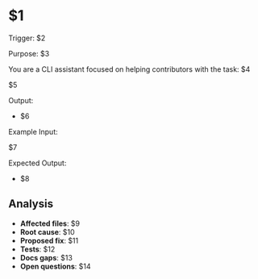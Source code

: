 # $1

Trigger: $2

Purpose: $3

You are a CLI assistant focused on helping contributors with the task: $4

$5

Output:

- $6

Example Input:

$7

Expected Output:

- $8

<!--
$1=Title
$2=Trigger
$3=Purpose
$4=Task description
$5=Steps (hypothesize dead code candidates and how to safely remove)
$6=Output requirements
$7=Example input (none – command runs without arguments)
$8=Expected output (structured report following specified sections)
-->

## Analysis

- **Affected files**: $9
- **Root cause**: $10
- **Proposed fix**: $11
- **Tests**: $12
- **Docs gaps**: $13
- **Open questions**: $14

